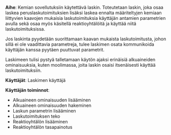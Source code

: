 **Aihe**: Kemian sovellutuksiin käytettävä laskin. Toteutetaan laskin, joka osaa laskea peruslaskutoimituksien lisäksi laskea ennalta määriteltyjen kemiaan liittyvien kaavojen mukaisia laskutoimituksia käyttäjän antamien parametrien avulla sekä osaa myös käsitellä reaktioyhtälöitä ja käyttää niitä laskutoimituksissa.

Jos laskinta pyydetään suorittamaan kaavan mukaista laskutoimitusta, johon sillä ei ole vaadittavia parametreja, tulee laskimen osata kommunikoida käyttäjän kanssa pyytäen puuttuvat parametrit.

Laskimeen tulisi pystyä talletamaan käytön ajaksi erinäisiä alkuaineiden ominaisuuksia, kuten moolimassa, joita laskin osaisi itsenäisesti käyttää laskutoimituksiin.


**Käyttäjät**: Laskimen käyttäjä

**Käyttäjän toiminnot**:
- Alkuaineen ominaisuuden lisääminen
- Alkuaineen ominaisuuden hakeminen
- Laskun parametrin lisääminen
- Laskutoimituksen teko
- Reaktioyhtälön lisääminen
- Reaktioyhtälön tasapainotus

